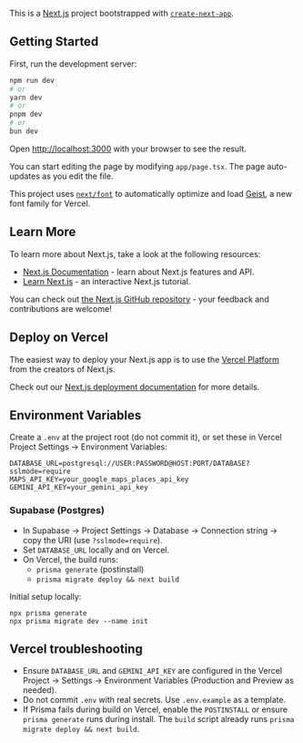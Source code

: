 This is a [Next.js](https://nextjs.org) project bootstrapped with [`create-next-app`](https://nextjs.org/docs/app/api-reference/cli/create-next-app).

## Getting Started

First, run the development server:

```bash
npm run dev
# or
yarn dev
# or
pnpm dev
# or
bun dev
```

Open [http://localhost:3000](http://localhost:3000) with your browser to see the result.

You can start editing the page by modifying `app/page.tsx`. The page auto-updates as you edit the file.

This project uses [`next/font`](https://nextjs.org/docs/app/building-your-application/optimizing/fonts) to automatically optimize and load [Geist](https://vercel.com/font), a new font family for Vercel.

## Learn More

To learn more about Next.js, take a look at the following resources:

- [Next.js Documentation](https://nextjs.org/docs) - learn about Next.js features and API.
- [Learn Next.js](https://nextjs.org/learn) - an interactive Next.js tutorial.

You can check out [the Next.js GitHub repository](https://github.com/vercel/next.js) - your feedback and contributions are welcome!

## Deploy on Vercel

The easiest way to deploy your Next.js app is to use the [Vercel Platform](https://vercel.com/new?utm_medium=default-template&filter=next.js&utm_source=create-next-app&utm_campaign=create-next-app-readme) from the creators of Next.js.

Check out our [Next.js deployment documentation](https://nextjs.org/docs/app/building-your-application/deploying) for more details.

## Environment Variables

Create a `.env` at the project root (do not commit it), or set these in Vercel Project Settings → Environment Variables:

```
DATABASE_URL=postgresql://USER:PASSWORD@HOST:PORT/DATABASE?sslmode=require
MAPS_API_KEY=your_google_maps_places_api_key
GEMINI_API_KEY=your_gemini_api_key
```

### Supabase (Postgres)
- In Supabase → Project Settings → Database → Connection string → copy the URI (use `?sslmode=require`).
- Set `DATABASE_URL` locally and on Vercel.
- On Vercel, the build runs:
  - `prisma generate` (postinstall)
  - `prisma migrate deploy && next build`

Initial setup locally:
```
npx prisma generate
npx prisma migrate dev --name init
```

## Vercel troubleshooting

- Ensure `DATABASE_URL` and `GEMINI_API_KEY` are configured in the Vercel Project → Settings → Environment Variables (Production and Preview as needed).
- Do not commit `.env` with real secrets. Use `.env.example` as a template.
- If Prisma fails during build on Vercel, enable the `POSTINSTALL` or ensure `prisma generate` runs during install. The `build` script already runs `prisma migrate deploy && next build`.